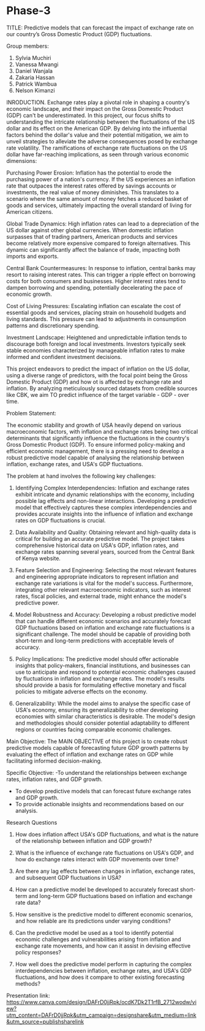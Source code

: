 # Phase-3


TITLE: Predictive models that can forecast the impact of exchange rate on our country’s Gross Domestic Product (GDP) fluctuations.

Group members:
1.	Sylvia Muchiri
2.	Vanessa Mwangi
3.	Daniel Wanjala
4.	Zakaria Hassan
5.	Patrick Wambua
6.	Nelson Kimanzi


INRODUCTION.
Exchange rates play a pivotal role in shaping a country's economic landscape, and their impact on the Gross Domestic Product (GDP) can't be underestimated. In this project, our focus shifts to understanding the intricate relationship between the fluctuations of the US dollar and its effect on the American GDP. By delving into the influential factors behind the dollar's value and their potential mitigation, we aim to unveil strategies to alleviate the adverse consequences posed by exchange rate volatility. The ramifications of exchange rate fluctuations on the US dollar have far-reaching implications, as seen through various economic dimensions:

Purchasing Power Erosion: Inflation has the potential to erode the purchasing power of a nation's currency. If the US experiences an inflation rate that outpaces the interest rates offered by savings accounts or investments, the real value of money diminishes. This translates to a scenario where the same amount of money fetches a reduced basket of goods and services, ultimately impacting the overall standard of living for American citizens.

Global Trade Dynamics: High inflation rates can lead to a depreciation of the US dollar against other global currencies. When domestic inflation surpasses that of trading partners, American products and services become relatively more expensive compared to foreign alternatives. This dynamic can significantly affect the balance of trade, impacting both imports and exports.

Central Bank Countermeasures: In response to inflation, central banks may resort to raising interest rates. This can trigger a ripple effect on borrowing costs for both consumers and businesses. Higher interest rates tend to dampen borrowing and spending, potentially decelerating the pace of economic growth.

Cost of Living Pressures: Escalating inflation can escalate the cost of essential goods and services, placing strain on household budgets and living standards. This pressure can lead to adjustments in consumption patterns and discretionary spending.

Investment Landscape: Heightened and unpredictable inflation tends to discourage both foreign and local investments. Investors typically seek stable economies characterized by manageable inflation rates to make informed and confident investment decisions.

This project endeavors to predict the impact of inflation on the US dollar, using a diverse range of predictors, with the focal point being the Gross Domestic Product (GDP) and how ot is affected by exchange rate and inflation. By analyzing meticulously sourced datasets from credible sources like CBK, we aim TO predict influence of the target variable - GDP - over time. 



Problem Statement:

The economic stability and growth of USA heavily depend on various macroeconomic factors, with inflation and exchange rates being two critical determinants that significantly influence the fluctuations in the country's Gross Domestic Product (GDP). To ensure informed policy-making and efficient economic management, there is a pressing need to develop a robust predictive model capable of analysing the relationship between inflation, exchange rates, and USA's GDP fluctuations.

The problem at hand involves the following key challenges:

1. Identifying Complex Interdependencies: Inflation and exchange rates exhibit intricate and dynamic relationships with the economy, including possible lag effects and non-linear interactions. Developing a predictive model that effectively captures these complex interdependencies and provides accurate insights into the influence of inflation and exchange rates on GDP fluctuations is crucial.

2. Data Availability and Quality: Obtaining relevant and high-quality data is critical for building an accurate predictive model. The project takes comprehensive historical data on USA's GDP, inflation rates, and exchange rates spanning several years, sourced from the Central Bank of Kenya website.

3. Feature Selection and Engineering: Selecting the most relevant features and engineering appropriate indicators to represent inflation and exchange rate variations is vital for the model's success. Furthermore, integrating other relevant macroeconomic indicators, such as interest rates, fiscal policies, and external trade, might enhance the model's predictive power.

4. Model Robustness and Accuracy: Developing a robust predictive model that can handle different economic scenarios and accurately forecast GDP fluctuations based on inflation and exchange rate fluctuations is a significant challenge. The model should be capable of providing both short-term and long-term predictions with acceptable levels of accuracy.

5. Policy Implications: The predictive model should offer actionable insights that policy-makers, financial institutions, and businesses can use to anticipate and respond to potential economic challenges caused by fluctuations in inflation and exchange rates. The model's results should provide a basis for formulating effective monetary and fiscal policies to mitigate adverse effects on the economy.

6. Generalizability: While the model aims to analyse the specific case of USA's economy, ensuring its generalizability to other developing economies with similar characteristics is desirable. The model's design and methodologies should consider potential adaptability to different regions or countries facing comparable economic challenges.

Main Objective:
The MAIN OBJECTIVE of this project is to create robust predictive models capable of forecasting future GDP growth patterns by evaluating the effect of inflation and exchange rates on GDP while facilitating informed decision-making. 

Specific Objective:
-To understand the relationships between exchange rates, inflation rates, and GDP growth.
- To develop predictive models that can forecast future exchange rates and GDP growth.
- To provide actionable insights and recommendations based on our analysis.

Research Questions
1. How does inflation affect USA's GDP fluctuations, and what is the nature of the relationship between inflation and GDP growth?

2. What is the influence of exchange rate fluctuations on USA's GDP, and how do exchange rates interact with GDP movements over time?

3. Are there any lag effects between changes in inflation, exchange rates, and subsequent GDP fluctuations in USA?

4. How can a predictive model be developed to accurately forecast short-term and long-term GDP fluctuations based on inflation and exchange rate data?

5. How sensitive is the predictive model to different economic scenarios, and how reliable are its predictions under varying conditions?

6. Can the predictive model be used as a tool to identify potential economic challenges and vulnerabilities arising from inflation and exchange rate movements, and how can it assist in devising effective policy responses?

7. How well does the predictive model perform in capturing the complex interdependencies between inflation, exchange rates, and USA's GDP fluctuations, and how does it compare to other existing forecasting methods?

Presentation link: https://www.canva.com/design/DAFrD0jjRpk/ocdK7Dk2T1rfB_2712wodw/view?utm_content=DAFrD0jjRpk&utm_campaign=designshare&utm_medium=link&utm_source=publishsharelink



